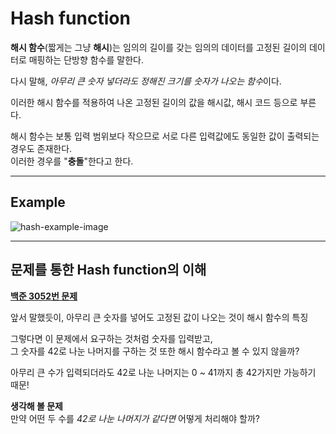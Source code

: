 # Hash function

**해시 함수**(짧게는 그냥 **해시**)는 임의의 길이를 갖는 임의의 데이터를
고정된 길이의 데이터로 매핑하는 단방향 함수를 말한다.  
  
다시 말해, *아무리 큰 숫자 넣더라도 정해진 크기를 숫자가 나오는 함수*이다.  
  
이러한 해시 함수를 적용하여 나온 고정된 길이의 값을 해시값, 해시 코드 등으로 부른다.  
  
해시 함수는 보통 입력 범위보다 작으므로 서로 다른 입력값에도 동일한 값이 출력되는
경우도 존재한다.  
이러한 경우를 "**충돌**"한다고 한다.  

---
## Example
![hash-example-image](https://github.com/user-attachments/assets/d88084b2-e85f-4b00-b83e-f47661c3de5e)  

---
## 문제를 통한 Hash function의 이해
[**백준 3052번 문제**](https://www.acmicpc.net/problem/3052)  
  
앞서 말했듯이, 아무리 큰 숫자를 넣어도 고정된 값이 나오는 것이 해시 함수의 특징  
  
그렇다면 이 문제에서 요구하는 것처럼 숫자를 입력받고,  
그 숫자를 42로 나눈 나머지를 구하는 것 또한 해시 함수라고 볼 수 있지 않을까?  
  
아무리 큰 수가 입력되더라도 42로 나눈 나머지는 0 ~ 41까지 총 42가지만 가능하기 때문!  
  
**생각해 볼 문제**  
만약 어떤 두 수를 _42로 나눈 나머지가 같다면_ 어떻게 처리해야 할까?
